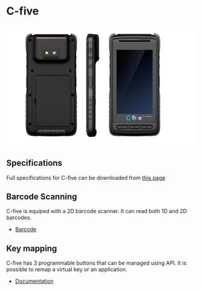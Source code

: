 C-five
======

![](_images/cfive.jpg)

Specifications
--------------

Full specifications for C-five can be downloaded from [this page](https://www.coppernic.fr/en/documentations/)

Barcode Scanning
----------------

C-five is equiped with a 2D barcode scanner. It can read both 1D and 2D barcodes.

- [Barcode](barcode/barcode_scan.md)

Key mapping
-----------

C-five has 3 programmable buttons that can be managed using API. It is possible to remap a virtual key or an application.

- [Documentation](core/mapping.md)
